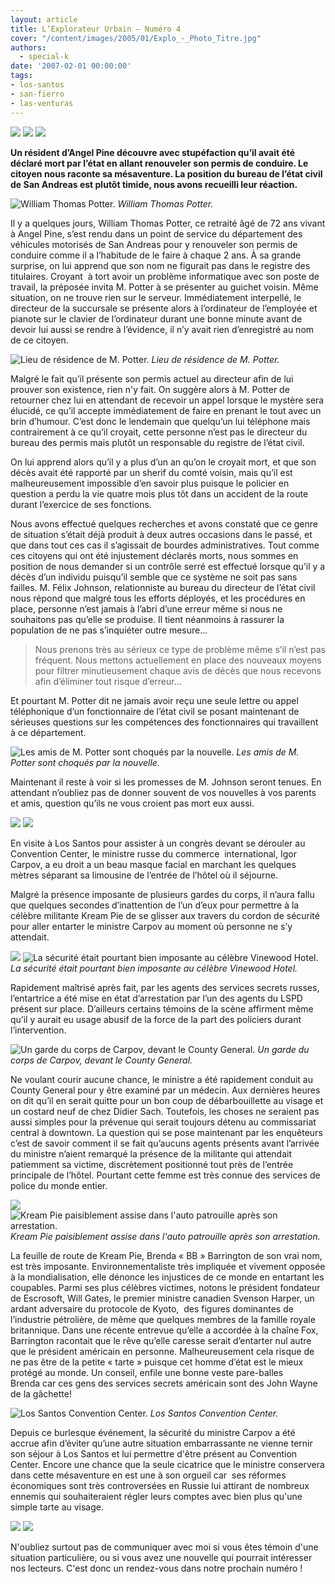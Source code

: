 ```yaml
---
layout: article
title: L’Explorateur Urbain – Numéro 4
cover: "/content/images/2005/01/Explo_-_Photo_Titre.jpg"
authors:
  - special-k
date: '2007-02-01 00:00:00'
tags:
- los-santos
- san-fierro
- las-venturas
---
```


![](/content/images/2005/01/explo_-_title_no_4.jpg)
![](/content/images/2005/01/Explo_4_-_Potter_Article_Title.jpg)
![](/content/images/2005/01/Explo_4_-_Potter_Funerals.jpg)

**Un résident d’Angel Pine découvre avec stupéfaction qu’il avait été déclaré mort par l’état en allant renouveler son permis de conduire. Le citoyen nous raconte sa mésaventure. La position du bureau de l’état civil de San Andreas est plutôt timide, nous avons recueilli leur réaction.**

![William Thomas Potter.](/content/images/2005/01/Explo_4_-_Potter_Pictures.jpg)
_William Thomas Potter._

Il y a quelques jours, William Thomas Potter, ce retraité âgé de 72 ans vivant à Angel Pine, s’est rendu dans un point de service du département des véhicules motorisés de San Andreas pour y renouveler son permis de conduire comme il a l’habitude de le faire à chaque&nbsp;2 ans. À sa grande surprise, on lui apprend que son nom ne figurait pas dans le registre des titulaires. Croyant &nbsp;à tort avoir un problème informatique avec son poste de travail, la préposée invita M. Potter à se présenter au guichet voisin. Même situation, on ne trouve rien sur le serveur. Immédiatement interpellé, le directeur de la succursale se présente alors à l’ordinateur de l’employée et pianote sur le clavier de l’ordinateur durant une bonne minute avant de devoir lui aussi se rendre à l’évidence, il n’y avait rien d’enregistré au nom de ce citoyen.

![Lieu de résidence de M. Potter.](/content/images/2005/01/Explo_4_-_Potter_Home.jpg)
_Lieu de résidence de M. Potter._

Malgré le fait qu’il présente son permis actuel au directeur afin de lui prouver son existence, rien n'y fait. On suggère alors à M. Potter de retourner chez lui en attendant de recevoir un appel lorsque le mystère sera élucidé, ce qu’il accepte immédiatement de faire en prenant le tout avec un brin d’humour. C’est donc le lendemain que quelqu’un lui téléphone mais contrairement à ce qu’il croyait, cette personne n’est pas le directeur du bureau des permis mais plutôt un responsable du registre de l’état civil.

On lui apprend alors qu’il y a plus d’un an qu’on le croyait mort, et que son décès avait été rapporté par un sherif du comté voisin, mais qu’il est malheureusement impossible d’en savoir plus puisque le policier en question a perdu la vie quatre mois plus tôt dans un accident de la route durant l’exercice de ses fonctions.

Nous avons effectué quelques recherches et avons constaté que ce genre de situation s’était déjà produit à deux autres occasions dans le passé, et que dans tout ces cas il s’agissait de bourdes administratives. Tout comme ces citoyens qui ont été injustement déclarés morts, nous sommes en position de nous demander si un contrôle serré est effectué lorsque qu’il y a décès d’un individu puisqu’il semble que ce système ne soit pas sans failles. M. Félix Johnson, relationniste au bureau du directeur de l’état civil nous répond que malgré tous les efforts déployés, et les procédures en place, personne n’est jamais à l’abri d’une erreur même si nous ne souhaitons pas qu’elle se produise. Il tient néanmoins à rassurer la population de ne pas s’inquiéter outre mesure...

> Nous prenons très au sérieux ce type de problème même s’il n’est pas fréquent. Nous mettons actuellement en place des nouveaux moyens pour filtrer minutieusement chaque avis de décès que nous recevons afin d’éliminer tout risque d’erreur...

Et pourtant M. Potter dit ne jamais avoir reçu une seule lettre ou appel téléphonique d’un fonctionnaire de l’état civil se posant maintenant de sérieuses questions sur les compétences des fonctionnaires qui travaillent à ce département.

![Les amis de M. Potter sont choqués par la nouvelle.](/content/images/2005/01/Explo_4_-_Potter_Friends.jpg)
_Les amis de M. Potter sont choqués par la nouvelle._

Maintenant il reste à voir si les promesses de M. Johnson seront tenues. En attendant n’oubliez pas de donner souvent de vos nouvelles à vos parents et amis, question qu’ils ne vous croient pas mort eux aussi.

![](/content/images/2005/01/Explo_4_-_Pie_Article_Title.jpg)
![](/content/images/2005/01/SF_maire.jpg)

En visite à Los Santos pour assister à un congrès devant se dérouler au Convention Center, le ministre russe du commerce &nbsp;international, Igor Carpov, a eu droit a un beau masque facial en marchant les quelques mètres séparant sa limousine de l’entrée de l’hôtel où il séjourne.

Malgré la présence imposante de plusieurs gardes du corps, il n’aura fallu que quelques secondes d’inattention de l’un d’eux pour permettre à la célèbre militante Kream Pie de se glisser aux travers du cordon de sécurité pour aller entarter le ministre Carpov au moment où personne ne s’y attendait.

![](/content/images/2005/01/Explo_4_-_Pie_Vinewood_Hotel.jpg)
![La sécurité était pourtant bien imposante au célèbre Vinewood Hotel.](/content/images/2005/01/Explo_4_-_Pie_Vinewood_Motorcade.jpg)
_La sécurité était pourtant bien imposante au célèbre Vinewood Hotel._

Rapidement maîtrisé après fait, par les agents des services secrets russes, l’entartrice a été mise en état d’arrestation par l’un des agents du LSPD présent sur place. D’ailleurs certains témoins de la scène affirment même qu’il y aurait eu usage abusif de la force de la part des policiers durant l’intervention.

![Un garde du corps de Carpov, devant le County General.](/content/images/2005/01/Explo_4_-_Pie_County_General.jpg)
_Un garde du corps de Carpov, devant le County General._

Ne voulant courir aucune chance, le ministre a été rapidement conduit au County General pour y être examiné par un médecin. Aux dernières heures on dit qu’il en serait quitte pour un bon coup de débarbouillette au visage et un costard neuf de chez Didier Sach. Toutefois, les choses ne seraient pas aussi simples pour la prévenue qui serait toujours détenu au commissariat central à downtown. La question qui se pose maintenant par les enquêteurs c’est de savoir comment il se fait qu’aucuns agents présents avant l’arrivée du ministre n’aient remarqué la présence de la militante qui attendait patiemment sa victime, discrètement positionné tout près de l’entrée principale de l’hôtel. Pourtant cette femme est très connue des services de police du monde entier.

![](/content/images/2005/01/Explo_4_-_Pie_Kream_Pie.jpg)
![Kream Pie paisiblement assise dans l'auto patrouille après son arrestation.](/content/images/2005/01/Explo_4_-_Pie_Kream_Pie_Zoom.jpg)
_Kream Pie paisiblement assise dans l'auto patrouille après son arrestation._

La feuille de route de Kream Pie, Brenda «&nbsp;BB&nbsp;» Barrington de son vrai nom, est très imposante. Environnementaliste très impliquée et vivement opposée à la mondialisation, elle dénonce les injustices de ce monde en entartant les coupables. Parmi ses plus célèbres victimes, notons le président fondateur de Escrosoft, Will Gates, le premier ministre canadien Svenson Harper, un ardant adversaire du protocole de Kyoto, &nbsp;des figures dominantes de l’industrie pétrolière, de même que quelques membres de la famille royale britannique. Dans une récente entrevue qu’elle a accordée à la chaîne Fox, Barrington racontait que&nbsp;le rêve qu’elle caresse serait d’entarter nul autre que le président américain en personne. Malheureusement cela risque de ne pas être de la petite «&nbsp;tarte&nbsp;» puisque cet homme d’état est le mieux protégé au monde. Un conseil, enfile une bonne veste pare-balles Brenda&nbsp;car ces gens des services secrets américain sont des John Wayne de la gâchette!

![Los Santos Convention Center.](/content/images/2005/01/Explo_4_-_LS_Convention_Center.jpg)
_Los Santos Convention Center._

Depuis ce burlesque événement, la sécurité du ministre Carpov a été accrue afin d’éviter qu’une autre situation embarrassante ne vienne ternir son séjour à Los Santos et lui permettre d'être présent au Convention Center. Encore une chance que la seule cicatrice que le ministre conservera dans cette mésaventure en est une à son orgueil car &nbsp;ses réformes économiques sont très controversées en Russie lui attirant de nombreux ennemis qui souhaiteraient régler leurs comptes avec bien plus qu'une simple tarte au visage.

![](/content/images/2005/01/Explo_-_Photo_Titre.jpg)
![](/content/images/2005/01/Explo_-_ecrivez-moi.jpg)

N'oubliez surtout pas de communiquer avec moi si vous êtes témoin d'une situation particulière, ou si vous avez une nouvelle qui pourrait intéresser nos lecteurs. C'est donc un rendez-vous dans notre prochain numéro !